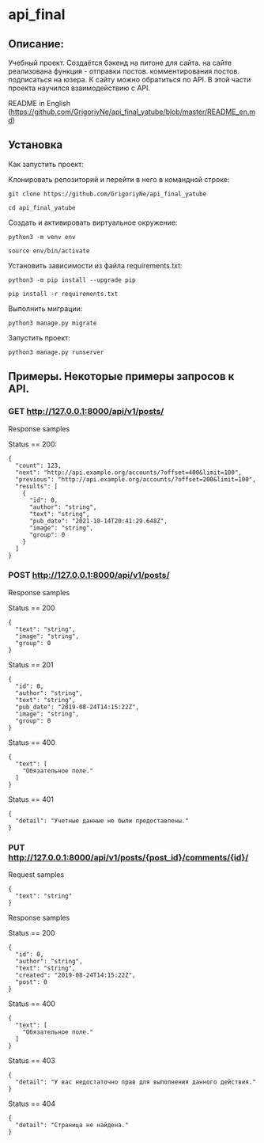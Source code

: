 # api_final

## Описание: 

Учебный проект. Создаётся бэкенд на питоне для сайта. на сайте реализована функция - отправки постов. комментирования постов. подписаться на юзера. К сайту можно обратиться по API. В этой части проекта научился взаимодействию с API.

README in English (https://github.com/GrigoriyNe/api_final_yatube/blob/master/README_en.md)

## Установка

Как запустить проект:

Клонировать репозиторий и перейти в него в командной строке:

```git clone https://github.com/GrigoriyNe/api_final_yatube```

```cd api_final_yatube```

Cоздать и активировать виртуальное окружение:

```python3 -m venv env```

```source env/bin/activate```

Установить зависимости из файла requirements.txt:

```python3 -m pip install --upgrade pip```

```pip install -r requirements.txt```

Выполнить миграции:

```python3 manage.py migrate```

Запустить проект:

```python3 manage.py runserver```


## Примеры. Некоторые примеры запросов к API.

### GET http://127.0.0.1:8000/api/v1/posts/

Response samples

Status == 200:

```
{
  "count": 123,
  "next": "http://api.example.org/accounts/?offset=400&limit=100",
  "previous": "http://api.example.org/accounts/?offset=200&limit=100",
  "results": [
    {
      "id": 0,
      "author": "string",
      "text": "string",
      "pub_date": "2021-10-14T20:41:29.648Z",
      "image": "string",
      "group": 0
    }
  ]
}
```

### POST http://127.0.0.1:8000/api/v1/posts/

Response samples

Status == 200

```
{
  "text": "string",
  "image": "string",
  "group": 0
}
```

Status == 201

```
{
  "id": 0,
  "author": "string",
  "text": "string",
  "pub_date": "2019-08-24T14:15:22Z",
  "image": "string",
  "group": 0
}
```

Status == 400

```
{
  "text": [
    "Обязательное поле."
  ]
}
```

Status == 401

```
{
  "detail": "Учетные данные не были предоставлены."
}
```

### PUT http://127.0.0.1:8000/api/v1/posts/{post_id}/comments/{id}/

Request samples

```
{
  "text": "string"
}
```

Response samples

Status == 200

```
{
  "id": 0,
  "author": "string",
  "text": "string",
  "created": "2019-08-24T14:15:22Z",
  "post": 0
}
```

Status == 400

```
{
  "text": [
    "Обязательное поле."
  ]
}
```

Status == 403

```
{
  "detail": "У вас недостаточно прав для выполнения данного действия."
}
```

Status == 404

```
{
  "detail": "Страница не найдена."
}
```

